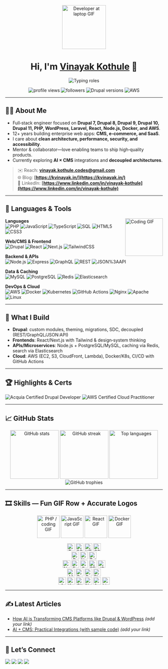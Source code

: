 <!-- Profile README for github.com/vinayakkothule -->

<div align="center">

  <!-- Hero GIF / Avatar -->
  <img src="https://media.giphy.com/media/M9gbBd9nbDrOTu1Mqx/giphy.gif" width="140" alt="Developer at laptop GIF" />

  <h1>Hi, I'm <a href="https://github.com/vinayakkothule">Vinayak Kothule</a> 👋</h1>


<img src="https://readme-typing-svg.demolab.com?font=Fira+Code&size=22&duration=2800&pause=600&center=true&vCenter=true&width=650&lines=Senior%20Software%20Engineer;Drupal%20Specialist;Full-Stack%20Developer;React%20%2F%20Node.js%20%2F%20AWS;Clean%20Architecture%20%7C%20Performance%20%7C%20Security" alt="Typing roles" />


  <!-- Badges -->
  <p>
    <img src="https://komarev.com/ghpvc/?username=vinayakkothule&style=flat&label=Profile+views" alt="profile views" />
    <img src="https://img.shields.io/github/followers/vinayakkothule?style=social" alt="followers" />
    <img src="https://img.shields.io/badge/Drupal-8%2F9%2F10%2F11-0678BE?logo=drupal&logoColor=white" alt="Drupal versions" />
    <img src="https://img.shields.io/badge/AWS-Cloud-232F3E?logo=amazon-aws&logoColor=white" alt="AWS" />
  </p>
</div>

---

## 👨‍💻 About Me

* Full‑stack engineer focused on **Drupal 7, Drupal 8, Drupal 9, Drupal 10, Drupal 11, PHP, WordPress, Laravel, React, Node.js, Docker, and AWS**.
* 12+ years building enterprise web apps: **CMS, e‑commerce, and SaaS**.
* I care about **clean architecture, performance, security, and accessibility**.
* Mentor & collaborator—love enabling teams to ship high‑quality products.
* Currently exploring **AI × CMS** integrations and **decoupled architectures**.

> ✉️ Reach: **[vinayak.kothule.codes@gmail.com](mailto:vinayak.kothule.codes@gmail.com)**  
> 🌐 Blog: **[https://kvinayak.in/](https://kvinayak.in/)**  
> 💼 LinkedIn: **[https://www.linkedin.com/in/vinayak-kothule](https://www.linkedin.com/in/vinayak-kothule)**

---

## 🧰 Languages & Tools

<!-- Quick animated divider -->
<img src="https://media.giphy.com/media/qgQUggAC3Pfv687qPC/giphy.gif" height="120" align="right" alt="Coding GIF" />

**Languages**  
![PHP](https://img.shields.io/badge/PHP-777BB4?logo=php&logoColor=white)
![JavaScript](https://img.shields.io/badge/JavaScript-F7DF1E?logo=javascript&logoColor=black)
![TypeScript](https://img.shields.io/badge/TypeScript-3178C6?logo=typescript&logoColor=white)
![SQL](https://img.shields.io/badge/SQL-003B57?logo=database&logoColor=white)
![HTML5](https://img.shields.io/badge/HTML5-E34F26?logo=html5&logoColor=white)
![CSS3](https://img.shields.io/badge/CSS3-1572B6?logo=css3&logoColor=white)

**Web/CMS & Frontend**  
![Drupal](https://img.shields.io/badge/Drupal-0678BE?logo=drupal&logoColor=white)
![React](https://img.shields.io/badge/React-20232A?logo=react&logoColor=61DAFB)
![Next.js](https://img.shields.io/badge/Next.js-000000?logo=nextdotjs&logoColor=white)
![TailwindCSS](https://img.shields.io/badge/Tailwind-06B6D4?logo=tailwindcss&logoColor=white)

**Backend & APIs**  
![Node.js](https://img.shields.io/badge/Node.js-339933?logo=node.js&logoColor=white)
![Express](https://img.shields.io/badge/Express-000000?logo=express&logoColor=white)
![GraphQL](https://img.shields.io/badge/GraphQL-E10098?logo=graphql&logoColor=white)
![REST](https://img.shields.io/badge/REST-02569B?logo=apachespark&logoColor=white)
![JSON%3AAPI](https://img.shields.io/badge/JSON:API-000?logo=json&logoColor=white)

**Data & Caching**  
![MySQL](https://img.shields.io/badge/MySQL-4479A1?logo=mysql&logoColor=white)
![PostgreSQL](https://img.shields.io/badge/PostgreSQL-4169E1?logo=postgresql&logoColor=white)
![Redis](https://img.shields.io/badge/Redis-DC382D?logo=redis&logoColor=white)
![Elasticsearch](https://img.shields.io/badge/Elasticsearch-005571?logo=elasticsearch&logoColor=white)

**DevOps & Cloud**  
![AWS](https://img.shields.io/badge/AWS-232F3E?logo=amazon-aws&logoColor=white)
![Docker](https://img.shields.io/badge/Docker-2496ED?logo=docker&logoColor=white)
![Kubernetes](https://img.shields.io/badge/Kubernetes-326CE5?logo=kubernetes&logoColor=white)
![GitHub Actions](https://img.shields.io/badge/GitHub_Actions-2088FF?logo=github-actions&logoColor=white)
![Nginx](https://img.shields.io/badge/Nginx-009639?logo=nginx&logoColor=white)
![Apache](https://img.shields.io/badge/Apache-D22128?logo=apache&logoColor=white)
![Linux](https://img.shields.io/badge/Linux-FCC624?logo=linux&logoColor=black)

---

## 🚀 What I Build

* **Drupal**: custom modules, theming, migrations, SDC, decoupled (REST/GraphQL/JSON:API)
* **Frontends**: React/Next.js with Tailwind & design‑system thinking
* **APIs/Microservices**: Node.js + PostgreSQL/MySQL, caching via Redis, search via Elasticsearch
* **Cloud**: AWS (EC2, S3, CloudFront, Lambda), Docker/K8s, CI/CD with GitHub Actions

---

## 🏆 Highlights & Certs

![Acquia Certified Drupal Developer](https://img.shields.io/badge/Acquia-Certified-0A76BD?logo=drupal&logoColor=white)
![AWS Certified Cloud Practitioner](https://img.shields.io/badge/AWS-Cloud%20Practitioner-232F3E?logo=amazon-aws&logoColor=white)

---

## 📈 GitHub Stats

<div align="center">

  <img height="155" src="https://github-readme-stats.vercel.app/api?username=vinayakkothule&show_icons=true&include_all_commits=true&count_private=true" alt="GitHub stats" />
  <img height="155" src="https://streak-stats.demolab.com?user=vinayakkothule" alt="GitHub streak" />
  <img height="155" src="https://github-readme-stats.vercel.app/api/top-langs/?username=vinayakkothule&layout=compact" alt="Top languages" />

  <br/>
  <img src="https://github-profile-trophy.vercel.app/?username=vinayakkothule&no-bg=true&margin-w=8&margin-h=8" alt="GitHub trophies" />

</div>

---

## 🎞️ Skills — Fun GIF Row + Accurate Logos

<!-- Fun (animated) row — kept only where the animation is widely used/recognizable -->
<p align="center">
  <img src="https://media.giphy.com/media/LMt9638dO8dftAjtco/giphy.gif" width="72" title="PHP (dev GIF)" alt="PHP / coding GIF" />
  <img src="https://media.giphy.com/media/kdFc8fubgS31b8DsVu/giphy.gif" width="72" title="JavaScript" alt="JavaScript GIF" />
  <img src="https://media.giphy.com/media/eNAsjO55tPbgaor7ma/giphy.gif" width="72" title="React" alt="React GIF" />
  <img src="https://media.giphy.com/media/Sr8xDpMwVKOHUWDVRD/giphy.gif" width="72" title="Docker" alt="Docker GIF" />
</p>

<!-- Accurate, clean brand logos (static) -->
<p align="center">
  <!-- Languages -->
  <img src="https://img.shields.io/badge/TypeScript-3178C6?logo=typescript&logoColor=white" height="24" alt="TypeScript" />
  <img src="https://img.shields.io/badge/SQL-003B57?logo=databricks&logoColor=white" height="24" alt="SQL" />
  <img src="https://img.shields.io/badge/HTML5-E34F26?logo=html5&logoColor=white" height="24" alt="HTML5" />
  <img src="https://img.shields.io/badge/CSS3-1572B6?logo=css3&logoColor=white" height="24" alt="CSS3" />
  <br/>
  <!-- Web/CMS & Frontend -->
  <img src="https://img.shields.io/badge/Drupal-0678BE?logo=drupal&logoColor=white" height="24" alt="Drupal" />
  <img src="https://img.shields.io/badge/Next.js-000000?logo=nextdotjs&logoColor=white" height="24" alt="Next.js" />
  <img src="https://img.shields.io/badge/Tailwind-06B6D4?logo=tailwindcss&logoColor=white" height="24" alt="TailwindCSS" />
  <br/>
  <!-- Backend & APIs -->
  <img src="https://img.shields.io/badge/Node.js-339933?logo=node.js&logoColor=white" height="24" alt="Node.js" />
  <img src="https://img.shields.io/badge/Express-000000?logo=express&logoColor=white" height="24" alt="Express" />
  <img src="https://img.shields.io/badge/GraphQL-E10098?logo=graphql&logoColor=white" height="24" alt="GraphQL" />
  <img src="https://img.shields.io/badge/REST-02569B?logo=apachenetbeanside&logoColor=white" height="24" alt="REST" />
  <img src="https://img.shields.io/badge/JSON:API-000?logo=json&logoColor=white" height="24" alt="JSON:API" />
  <br/>
  <!-- Data & Caching -->
  <img src="https://img.shields.io/badge/MySQL-4479A1?logo=mysql&logoColor=white" height="24" alt="MySQL" />
  <img src="https://img.shields.io/badge/PostgreSQL-4169E1?logo=postgresql&logoColor=white" height="24" alt="PostgreSQL" />
  <img src="https://img.shields.io/badge/Redis-DC382D?logo=redis&logoColor=white" height="24" alt="Redis" />
  <img src="https://img.shields.io/badge/Elasticsearch-005571?logo=elasticsearch&logoColor=white" height="24" alt="Elasticsearch" />
  <br/>
  <!-- DevOps & Cloud -->
  <img src="https://img.shields.io/badge/AWS-232F3E?logo=amazon-aws&logoColor=white" height="24" alt="AWS" />
  <img src="https://img.shields.io/badge/Kubernetes-326CE5?logo=kubernetes&logoColor=white" height="24" alt="Kubernetes" />
  <img src="https://img.shields.io/badge/GitHub%20Actions-2088FF?logo=github-actions&logoColor=white" height="24" alt="GitHub Actions" />
  <img src="https://img.shields.io/badge/Nginx-009639?logo=nginx&logoColor=white" height="24" alt="Nginx" />
  <img src="https://img.shields.io/badge/Apache-D22128?logo=apache&logoColor=white" height="24" alt="Apache" />
  <img src="https://img.shields.io/badge/Linux-FCC624?logo=linux&logoColor=black" height="24" alt="Linux" />
</p>


---

## ✍️ Latest Articles

* [How AI is Transforming CMS Platforms like Drupal & WordPress](https://www.linkedin.com/) *(add your link)*
* [AI + CMS: Practical Integrations (with sample code)](https://www.linkedin.com/) *(add your link)*

---

## 🤝 Let’s Connect

<p>
  <a href="https://www.linkedin.com/in/vinayak-kothule"><img src="https://img.shields.io/badge/LinkedIn-0A66C2?logo=linkedin&logoColor=white" /></a>
  <a href="mailto:vinayak.kothule.codes@gmail.com"><img src="https://img.shields.io/badge/Email-121212?logo=gmail&logoColor=white" /></a>
  <a href="https://twitter.com/"><img src="https://img.shields.io/badge/X_(Twitter)-000000?logo=x&logoColor=white" /></a>
  <a href="https://kvinayak.in"><img src="https://img.shields.io/badge/Portfolio-1F2937?logo=firefox-browser&logoColor=white" /></a>
</p>
